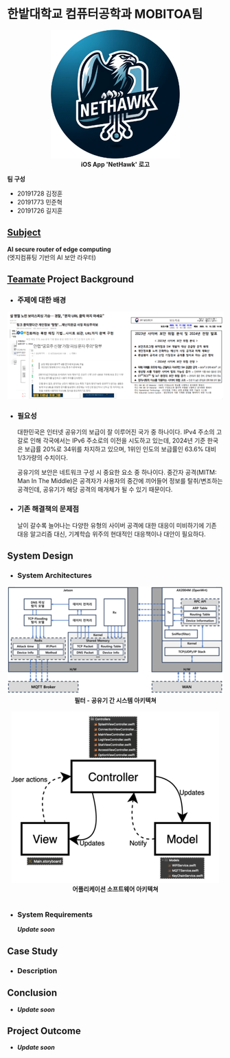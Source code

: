 # 한밭대학교 컴퓨터공학과 MOBITOA팀

<div align="center"><img src="NetHawkLogo.png" alt="Alt text" height="300"/></div> 
<div align="center"><b>iOS App 'NetHawk' 로고</b></div>

**팀 구성**
- 20191728 김정훈
- 20191773 민준혁
- 20191726 길지훈

## <u>Subject</u>
**AI secure router of edge computing**  
(엣지컴퓨팅 기반의 AI 보안 라우터)

## <u>Teamate</u> Project Background
- ### 주제에 대한 배경
  
![Alt text](image.png)

- ### 필요성
  대한민국은 인터넷 공유기의 보급이 잘 이루어진 국가 중 하나이다.
IPv4 주소의 고갈로 인해 각국에서는 IPv6 주소로의 이전을 
시도하고 있는데, 2024년 기준 한국은 보급률 20%로 34위를
차지하고 있으며, 1위인 인도의 보급률인 63.6% 대비 
1/3가량의 수치이다.

  공유기의 보안은 네트워크 구성 시 중요한 요소 중 하나이다.
중간자 공격(MITM: Man In The Middle)은 공격자가 
사용자의 중간에 끼어들어 정보를 탈취/변조하는 공격인데, 
공유기가 해당 공격의 매개체가 될 수 있기 때문이다.

- ### 기존 해결책의 문제점
  날이 갈수록 늘어나는 다양한 유형의 사이버 공격에 대한
대응이 미비하기에 기존 대응 알고리즘 대신, 기계학습 위주의
현대적인 대응책이나 대안이 필요하다.

## System Design
  - ### System Architectures
<img src="image-1.png" alt="Alt text" /> 
<div align="center"><b>필터 - 공유기 간 시스템 아키텍쳐</b></div>  
<br>
<div align="center">
  <img src="image-2.png" alt="Alt text" height="400"/>
</div>
<div align="center"><b>어플리케이션 소프트웨어 아키텍쳐</b></div> 
<br>

  - ### System Requirements
    ***Update soon***
    
## Case Study
  - ### Description
  
  
## Conclusion
  - ***Update soon***
  
## Project Outcome
- ***Update soon***